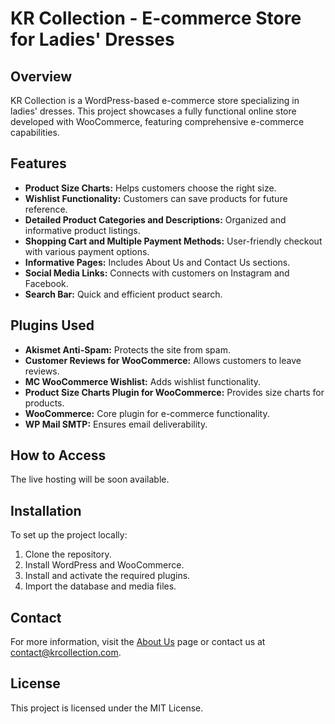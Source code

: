 # KR Collection - E-commerce Store for Ladies' Dresses

## Overview
KR Collection is a WordPress-based e-commerce store specializing in ladies' dresses. This project showcases a fully functional online store developed with WooCommerce, featuring comprehensive e-commerce capabilities.

## Features
- **Product Size Charts:** Helps customers choose the right size.
- **Wishlist Functionality:** Customers can save products for future reference.
- **Detailed Product Categories and Descriptions:** Organized and informative product listings.
- **Shopping Cart and Multiple Payment Methods:** User-friendly checkout with various payment options.
- **Informative Pages:** Includes About Us and Contact Us sections.
- **Social Media Links:** Connects with customers on Instagram and Facebook.
- **Search Bar:** Quick and efficient product search.

## Plugins Used
- **Akismet Anti-Spam:** Protects the site from spam.
- **Customer Reviews for WooCommerce:** Allows customers to leave reviews.
- **MC WooCommerce Wishlist:** Adds wishlist functionality.
- **Product Size Charts Plugin for WooCommerce:** Provides size charts for products.
- **WooCommerce:** Core plugin for e-commerce functionality.
- **WP Mail SMTP:** Ensures email deliverability.

## How to Access
The live hosting will be soon available.

## Installation
To set up the project locally:
1. Clone the repository.
2. Install WordPress and WooCommerce.
3. Install and activate the required plugins.
4. Import the database and media files.

## Contact
For more information, visit the [About Us](https://www.krcollection.com/about-us) page or contact us at [contact@krcollection.com](mailto:contact@krcollection.com).

## License
This project is licensed under the MIT License.

